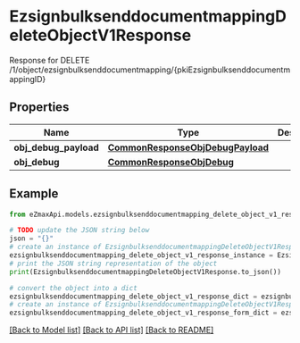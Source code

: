 # EzsignbulksenddocumentmappingDeleteObjectV1Response

Response for DELETE /1/object/ezsignbulksenddocumentmapping/{pkiEzsignbulksenddocumentmappingID}

## Properties

Name | Type | Description | Notes
------------ | ------------- | ------------- | -------------
**obj_debug_payload** | [**CommonResponseObjDebugPayload**](CommonResponseObjDebugPayload.md) |  | 
**obj_debug** | [**CommonResponseObjDebug**](CommonResponseObjDebug.md) |  | [optional] 

## Example

```python
from eZmaxApi.models.ezsignbulksenddocumentmapping_delete_object_v1_response import EzsignbulksenddocumentmappingDeleteObjectV1Response

# TODO update the JSON string below
json = "{}"
# create an instance of EzsignbulksenddocumentmappingDeleteObjectV1Response from a JSON string
ezsignbulksenddocumentmapping_delete_object_v1_response_instance = EzsignbulksenddocumentmappingDeleteObjectV1Response.from_json(json)
# print the JSON string representation of the object
print(EzsignbulksenddocumentmappingDeleteObjectV1Response.to_json())

# convert the object into a dict
ezsignbulksenddocumentmapping_delete_object_v1_response_dict = ezsignbulksenddocumentmapping_delete_object_v1_response_instance.to_dict()
# create an instance of EzsignbulksenddocumentmappingDeleteObjectV1Response from a dict
ezsignbulksenddocumentmapping_delete_object_v1_response_form_dict = ezsignbulksenddocumentmapping_delete_object_v1_response.from_dict(ezsignbulksenddocumentmapping_delete_object_v1_response_dict)
```
[[Back to Model list]](../README.md#documentation-for-models) [[Back to API list]](../README.md#documentation-for-api-endpoints) [[Back to README]](../README.md)


